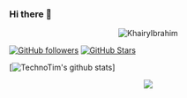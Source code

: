 ### Hi there 👋

<div>
<p align="center"><img src="https://komarev.com/ghpvc/?username=KhairyIbrahim" alt="KhairyIbrahim" /></p>
  
  
[![GitHub followers](https://img.shields.io/github/followers/timothystewart6?logo=GitHub&style=for-the-badge)](https://l.technotim.live/github)
[![GitHub Stars](https://img.shields.io/github/stars/techno-tim?logo=github&style=for-the-badge)](https://l.technotim.live/github)
  
  [![TechnoTim's github stats](https://github-readme-stats.vercel.app/api?username=timothystewart6&show_icons=true&count_private=true&theme=radical&hide=stars)]
  
  <p align="center"><a href="https://github.com/anuraghazra/github-readme-stats">
  <img align="center" src="https://github-readme-stats.vercel.app/api?username=KhairyIbrahim&show_icons=true&theme=dracula" />
</a></p>
  

  
<!--
**KhairyIbrahim/KhairyIbrahim** is a ✨ _special_ ✨ repository because its `README.md` (this file) appears on your GitHub profile.

Here are some ideas to get you started:

- 🔭 I’m currently working on ...
- 🌱 I’m currently learning ...
- 👯 I’m looking to collaborate on ...
- 🤔 I’m looking for help with ...
- 💬 Ask me about ...
- 📫 How to reach me: ...
- 😄 Pronouns: ...
- ⚡ Fun fact: ...
-->
